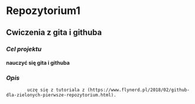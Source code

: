 # Repozytorium1
## Cwiczenia z gita i githuba
###    _Cel projektu_

####        nauczyć się gita i githuba

###    _Opis_
            uczę się z tutoriala z (https://www.flynerd.pl/2018/02/github-dla-zielonych-pierwsze-repozytorium.html).
